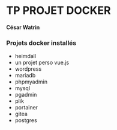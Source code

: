 # TP PROJET DOCKER

<b>César Watrin</b>

### Projets docker installés

- heimdall
- un projet perso vue.js 
- wordpress
- mariadb
- phpmyadmin
- mysql
- pgadmin
- plik
- portainer
- gitea
- postgres
